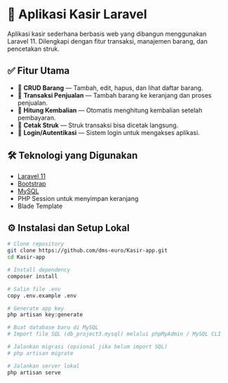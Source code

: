 # 🧾 Aplikasi Kasir Laravel

Aplikasi kasir sederhana berbasis web yang dibangun menggunakan Laravel 11. Dilengkapi dengan fitur transaksi, manajemen barang, dan pencetakan struk.

## ✅ Fitur Utama

- 🔧 **CRUD Barang** — Tambah, edit, hapus, dan lihat daftar barang.
- 💸 **Transaksi Penjualan** — Tambah barang ke keranjang dan proses penjualan.
- 🔢 **Hitung Kembalian** — Otomatis menghitung kembalian setelah pembayaran.
- 🧾 **Cetak Struk** — Struk transaksi bisa dicetak langsung.
- 🔐 **Login/Autentikasi** — Sistem login untuk mengakses aplikasi.

## 🛠️ Teknologi yang Digunakan

- [Laravel 11](https://laravel.com/)
- [Bootstrap](https://getbootstrap.com/)
- [MySQL](https://www.mysql.com/)
- PHP Session untuk menyimpan keranjang
- Blade Template

## ⚙️ Instalasi dan Setup Lokal

```bash
# Clone repository
git clone https://github.com/dms-euro/Kasir-app.git
cd Kasir-app

# Install dependency
composer install

# Salin file .env
copy .env.example .env

# Generate app key
php artisan key:generate

# Buat database baru di MySQL
# Import file SQL (db_project3.mysql) melalui phpMyAdmin / MySQL CLI

# Jalankan migrasi (opsional jika belum import SQL)
# php artisan migrate

# Jalankan server lokal
php artisan serve

